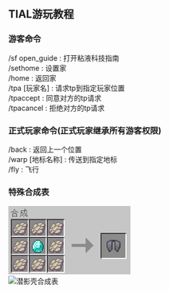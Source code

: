 ## TIAL游玩教程
### 游客命令
/sf open_guide : 打开粘液科技指南  
/sethome : 设置家  
/home : 返回家  
/tpa [玩家名] : 请求tp到指定玩家位置  
/tpaccept : 同意对方的tp请求  
/tpacancel : 拒绝对方的tp请求 

### 正式玩家命令(正式玩家继承所有游客权限)
/back : 返回上一个位置  
/warp [地标名称] : 传送到指定地标  
/fly : 飞行  

### 特殊合成表
![鞘翅合成表](/files/elytra_item.png)  
![潜影壳合成表](/files/shulker_shell.png)
